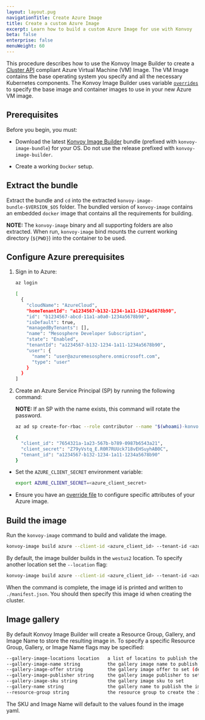 ```yaml
---
layout: layout.pug
navigationTitle: Create Azure Image
title: Create a custom Azure Image
excerpt: Learn how to build a custom Azure Image for use with Konvoy
beta: false
enterprise: false
menuWeight: 60
---
```


This procedure describes how to use the Konvoy Image Builder to create a [Cluster API](https://cluster-api.sigs.k8s.io/) compliant Azure Virtual Machine (VM) Image. The VM Image contains the base operating system you specify and all the necessary Kubernetes components. The Konvoy Image Builder uses variable [`overrides`][overrides] to specify the base image and container images to use in your new Azure VM image.

## Prerequisites

Before you begin, you must:

-   Download the latest [Konvoy Image Builder](https://github.com/mesosphere/konvoy-image-builder/releases) bundle (prefixed with `konvoy-image-bundle`) for your OS. Do not use the release prefixed with `konvoy-image-builder`.

-   Create a working `Docker` setup.

## Extract the bundle

Extract the bundle and `cd` into the extracted `konvoy-image-bundle-$VERSION_$OS` folder. The bundled version of `konvoy-image` contains an embedded `docker` image that contains all the requirements for building.

<p class="message--note"><strong>NOTE: </strong> The <code>konvoy-image</code> binary and all supporting folders are also extracted. When run, <code>konvoy-image</code> bind mounts the current working directory (<code>${PWD}</code>) into the container to be used.</p>

## Configure Azure prerequisites

1.  Sign in to Azure:

    ```bash
    az login
    ```

    ```sh
    [
      {
        "cloudName": "AzureCloud",
        "homeTenantId": "a1234567-b132-1234-1a11-1234a5678b90",
        "id": "b1234567-abcd-11a1-a0a0-1234a5678b90",
        "isDefault": true,
        "managedByTenants": [],
        "name": "Mesosphere Developer Subscription",
        "state": "Enabled",
        "tenantId": "a1234567-b132-1234-1a11-1234a5678b90",
        "user": {
          "name": "user@azuremesosphere.onmicrosoft.com",
          "type": "user"
        }
      }
    ]
    ```

1.  Create an Azure Service Principal (SP) by running the following command:

    <p class="message--note"><strong>NOTE: </strong>If an SP with the name exists, this command will rotate the password.</p>

    ```bash
    az ad sp create-for-rbac --role contributor --name "$(whoami)-konvoy" --query "{ client_id: appId, client_secret: password, tenant_id: tenant }"
    ```

    ```sh
    {
      "client_id": "7654321a-1a23-567b-b789-0987b6543a21",
      "client_secret": "Z79yVstq_E.R0R7RUUck718vEHSuyhAB0C",
      "tenant_id": "a1234567-b132-1234-1a11-1234a5678b90"
    }
    ```
-   Set the `AZURE_CLIENT_SECRET` environment variable:

    ```bash
    export AZURE_CLIENT_SECRET=<azure_client_secret>
    ```

-   Ensure you have an [override file](../override-files) to configure specific attributes of your Azure image.

## Build the image

Run the `konvoy-image` command to build and validate the image.

```sh
konvoy-image build azure --client-id <azure_client_id> --tenant-id <azure_tenant_id> --overrides override-source-image.yaml images/azure/centos-7.yaml
```

By default, the image builder builds in the `westus2` location. To specify another location set the `--location` flag:

```sh
konvoy-image build azure --client-id <azure_client_id> --tenant-id <azure_tenant_id> --location eastus --overrides override-source-image.yaml images/azure/centos-7.yaml
```

When the command is complete, the image id is printed and written to `./manifest.json`.    You should then specify this image id when creating the cluster.

## Image gallery

By default Konvoy Image Builder will create a Resource Group, Gallery, and Image Name to store the resulting image in. To specify a specific Resource Group, Gallery, or Image Name flags may be specified:

```sh
--gallery-image-locations location   a list of locatins to publish the image (default same as location)
--gallery-image-name string          the gallery image name to publish the image to
--gallery-image-offer string         the gallery image offer to set (default "dkp")
--gallery-image-publisher string     the gallery image publisher to set (default "dkp")
--gallery-image-sku string           the gallery image sku to set
--gallery-name string                the gallery name to publish the image in (default "dkp")
--resource-group string              the resource group to create the image in (default "dkp")
```

The SKU and Image Name will default to the values found in the image yaml.

[overrides]: ../override-files/
[azure_credentials]: https://github.com/kubernetes-sigs/cluster-api-provider-azure/blob/master/docs/book/src/topics/getting-started.md#prerequisites
[install_docker]: https://docs.docker.com/get-docker/
